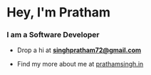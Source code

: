 <h1>Hey, I'm Pratham</h1>

<h3>I am a Software Developer</h3>

- Drop a hi at **singhpratham72@gmail.com**

- Find my more about me at [prathamsingh.in](https://prathamsingh.in)
